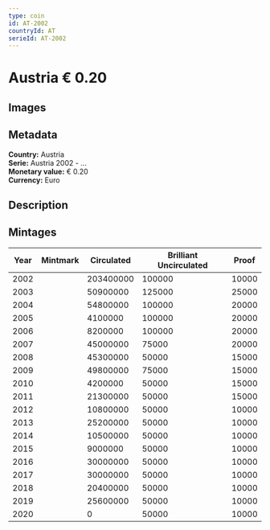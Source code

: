 ```yaml
---
type: coin
id: AT-2002
countryId: AT
serieId: AT-2002
---
```


# Austria € 0.20

## Images


## Metadata

**Country:** Austria\
**Serie:** Austria 2002 - ...\
**Monetary value:** € 0.20\
**Currency:** Euro

## Description


## Mintages
| Year | Mintmark | Circulated | Brilliant Uncirculated | Proof |
| ---- | -------- | ---------- | ---------------------- | ----- |
| 2002 |  | 203400000| 100000 | 10000 |
| 2003 |  | 50900000| 125000 | 25000 |
| 2004 |  | 54800000| 100000 | 20000 |
| 2005 |  | 4100000| 100000 | 20000 |
| 2006 |  | 8200000| 100000 | 20000 |
| 2007 |  | 45000000| 75000 | 20000 |
| 2008 |  | 45300000| 50000 | 15000 |
| 2009 |  | 49800000| 75000 | 15000 |
| 2010 |  | 4200000| 50000 | 15000 |
| 2011 |  | 21300000| 50000 | 15000 |
| 2012 |  | 10800000| 50000 | 10000 |
| 2013 |  | 25200000| 50000 | 10000 |
| 2014 |  | 10500000| 50000 | 10000 |
| 2015 |  | 9000000| 50000 | 10000 |
| 2016 |  | 30000000| 50000 | 10000 |
| 2017 |  | 30000000| 50000 | 10000 |
| 2018 |  | 20400000| 50000 | 10000 |
| 2019 |  | 25600000| 50000 | 10000 |
| 2020 |  | 0| 50000 | 10000 |
